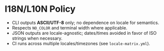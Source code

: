 # I18N/L10N Policy
- CLI outputs **ASCII/UTF-8** only; no dependence on locale for semantics.
- Respects `NO_COLOR` and terminal width where applicable.
- JSON outputs are locale-agnostic; dates/times avoided in favor of ISO strings when necessary.
- CI runs across multiple locales/timezones (see `locale-matrix.yml`).

